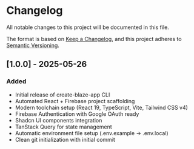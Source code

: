 # Changelog

All notable changes to this project will be documented in this file.

The format is based on [Keep a Changelog](https://keepachangelog.com/en/1.0.0/),
and this project adheres to [Semantic Versioning](https://semver.org/spec/v2.0.0.html).

## [1.0.0] - 2025-05-26

### Added

- Initial release of create-blaze-app CLI
- Automated React + Firebase project scaffolding
- Modern toolchain setup (React 19, TypeScript, Vite, Tailwind CSS v4)
- Firebase Authentication with Google OAuth ready
- Shadcn UI components integration
- TanStack Query for state management
- Automatic environment file setup (.env.example → .env.local)
- Clean git initialization with initial commit
